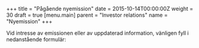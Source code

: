 +++
title = "Pågående nyemission"
date = 2015-10-14T00:00:00Z
weight = 30
draft = true
[menu.main]
parent = "Investor relations"
name = "Nyemission"
+++

Vid intresse av emissionen eller av uppdaterad information, vänligen fyll i nedanstående formulär:
